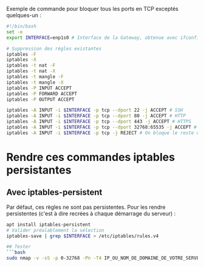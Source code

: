 Exemple de commande pour bloquer tous les ports en TCP exceptés quelques-un :
```bash
#!/bin/bash
set -e
export INTERFACE=enp1s0 # Interface de la Gateway, obtenue avec ifconfig ou ip addr

# Suppression des règles existantes
iptables -F
iptables -X
iptables -t nat -F
iptables -t nat -X
iptables -t mangle -F
iptables -t mangle -X
iptables -P INPUT ACCEPT
iptables -P FORWARD ACCEPT
iptables -P OUTPUT ACCEPT

iptables -A INPUT -i $INTERFACE -p tcp --dport 22 -j ACCEPT # SSH
iptables -A INPUT -i $INTERFACE -p tcp --dport 80 -j ACCEPT # HTTP
iptables -A INPUT -i $INTERFACE -p tcp --dport 443 -j ACCEPT # HTTPS
iptables -A INPUT -i $INTERFACE -p tcp --dport 32768:65535 -j ACCEPT # Les ports au dela de 32768 sont utilisés pour créer des sockets de réponse
iptables -A INPUT -i $INTERFACE -p tcp -j REJECT # On bloque le reste du traffic sur cette interface
```

# Rendre ces commandes iptables persistantes
## Avec iptables-persistent
Par défaut, ces règles ne sont pas persistentes. Pour les rendre persistentes (c'est à dire recrées à chaque démarrage du serveur) :
```bash
apt install iptables-persistent
# Valider préalablement la sélection
iptables-save | grep $INTERFACE > /etc/iptables/rules.v4

## Tester
```bash
sudo nmap -v -sS -p 0-32768 -Pn -T4 IP_OU_NOM_DE_DOMAINE_DE_VOTRE_SERVEUR
```
